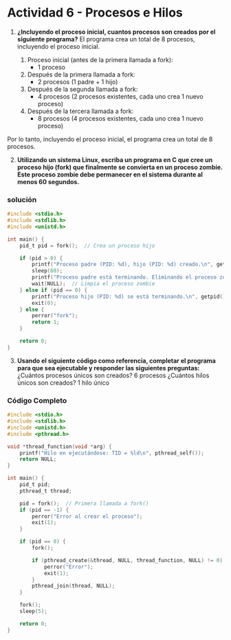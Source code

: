 # Actividad 6 - Procesos e Hilos
1. **¿Incluyendo el proceso inicial, cuantos procesos son creados por el siguiente programa?**
    El programa crea un total de 8 procesos, incluyendo el proceso inicial.
    
    1. Proceso inicial (antes de la primera llamada a fork):
       - 1 proceso
    2. Después de la primera llamada a fork:
       - 2 procesos (1 padre + 1 hijo)
    3. Después de la segunda llamada a fork:
       - 4 procesos (2 procesos existentes, cada uno crea 1 nuevo proceso)
    4. Después de la tercera llamada a fork:
       - 8 procesos (4 procesos existentes, cada uno crea 1 nuevo proceso)

Por lo tanto, incluyendo el proceso inicial, el programa crea un total de 8 procesos.

2. **Utilizando un sistema Linux, escriba un programa en C que cree un proceso hijo (fork) 
que finalmente se convierta en un proceso zombie. Este proceso zombie debe 
permanecer en el sistema durante al menos 60 segundos.**

### solución
```c
#include <stdio.h>
#include <stdlib.h>
#include <unistd.h>

int main() {
    pid_t pid = fork();  // Crea un proceso hijo

    if (pid > 0) {
        printf("Proceso padre (PID: %d), hijo (PID: %d) creado.\n", getpid(), pid);
        sleep(60);
        printf("Proceso padre está terminando. Eliminando el proceso zombie...\n");
        wait(NULL);  // Limpia el proceso zombie
    } else if (pid == 0) {
        printf("Proceso hijo (PID: %d) se está terminando.\n", getpid());
        exit(0);
    } else {
        perror("fork");
        return 1;
    }

    return 0;
}
````
3. **Usando el siguiente código como referencia, completar el programa para que sea 
ejecutable y responder las siguientes preguntas:**
    ¿Cuántos procesos únicos son creados?
    6 procesos
    ¿Cuántos hilos únicos son creados?
    1 hilo único

### Código Completo

```c
#include <stdio.h>
#include <stdlib.h>
#include <unistd.h>
#include <pthread.h>

void *thread_function(void *arg) {
    printf("Hilo en ejecutándose: TID = %ld\n", pthread_self());
    return NULL;
}

int main() {
    pid_t pid;
    pthread_t thread;

    pid = fork();  // Primera llamada a fork()
    if (pid == -1) {
        perror("Error al crear el proceso");
        exit(1);
    }

    if (pid == 0) { 
        fork();

        if (pthread_create(&thread, NULL, thread_function, NULL) != 0) {
            perror("Error");
            exit(1);
        }
        pthread_join(thread, NULL);
    }

    fork();
    sleep(5); 

    return 0;
}
